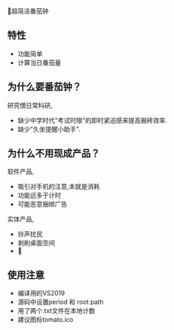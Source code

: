 :tomato:超简洁番茄钟
## 特性
- 功能简单
- 计算当日番茄量

## 为什么要番茄钟？
研究僧日常科研,
- 缺少中学时代"考试时限"的即时紧迫感来提高搬砖效率.
- 缺少"久坐提醒小助手".

## 为什么不用现成产品？
软件产品,
- 吸引对手机的注意,本就是消耗
- 功能远多于计时
- 可能恶意捆绑广告

实体产品,
- 铃声扰民
- 剥削桌面空间
- 💸

## 使用注意
- 编译用的VS2019
- 源码中设置period 和 root path
- 用了两个.txt文件在本地计数
- 建议图标tomato.ico
